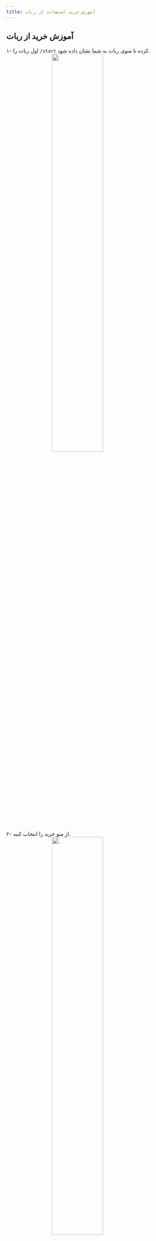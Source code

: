 ```yaml
---
title: آموزش خرید استفاده از ربات
---
```


## آموزش خرید از ربات

۱- اول ربات را ```/start``` کرده تا منوی ربات به شما نشان داده شود. 
<img src="https://github.com/VPNHELP/vpnhelp.github.io/assets/129318294/47e6d238-6cc3-49e9-895f-dd6fadf567aa"
     style="display:block;float:none;margin-left:auto;margin-right:auto;width:52%">
<br>

۲- از منو خرید را انتخاب کنید.
<img src="https://github.com/VPNHELP/vpnhelp.github.io/assets/129318294/cf3d7919-8e15-46db-90b7-d5bfe215901b"
     style="display:block;float:none;margin-left:auto;margin-right:auto;width:52%">
<br>

۳- از بین نوع بسته‌ها یکی را انتخاب کنید.
<img src="https://github.com/VPNHELP/vpnhelp.github.io/assets/129318294/b573f5a5-3caa-4327-bbfc-9e71b3eb8410"
     style="display:block;float:none;margin-left:auto;margin-right:auto;width:52%">
<br>

۴- مدت زمان سرویس خود را انتخاب کنید.
<img src="https://github.com/VPNHELP/vpnhelp.github.io/assets/129318294/19e8df77-bb0d-4a30-b8c7-4fa1dcbfea2f"
     style="display:block;float:none;margin-left:auto;margin-right:auto;width:52%">
<br>

۵- سپس از بسته‌ها یکی را انتخاب کنید.
<img src="https://github.com/VPNHELP/vpnhelp.github.io/assets/129318294/57976751-0843-4a2b-bb0b-2f8b469d4c16"
     style="display:block;float:none;margin-left:auto;margin-right:auto;width:52%">
<br>

۶- اطلاعات بسته را بررسی کنید و سپس خرید را انتخاب کنید.
<img src="https://github.com/VPNHELP/vpnhelp.github.io/assets/129318294/4329428e-d16c-4ce1-a7e9-607f618c8be6"
     style="display:block;float:none;margin-left:auto;margin-right:auto;width:52%">
<br>

۷- در این مرحله‌ روش پرداخت خود را انتخاب کنید. (مثلا در اینجا، کارت به کارت را انتخاب می‌کنم.)
<img src="https://github.com/VPNHELP/vpnhelp.github.io/assets/129318294/8ad5e560-3095-4656-91e5-f413f8db0061"
     style="display:block;float:none;margin-left:auto;margin-right:auto;width:52%">
<br>

۸- در این مرحله اطلاعات کارت به شما ارسال می‌شه، از شما خواسته می‌شود رسید را به ربات ارسال کنید.

<img src="https://github.com/VPNHELP/vpnhelp.github.io/assets/129318294/de8c92e6-05a8-4af0-9229-968dc7d55482"
     style="display:block;float:none;margin-left:auto;margin-right:auto;width:52%">
<br>

::: warning ⚠️ توجه کنید: 

۱- رسید را حتما به صورت عکس به ربات ارسال کنید.

۲- اگر رسید رو به صورت صحیح و با موفقیت ارسال کرده باشید پیغام زیر برای شما ارسال می‌شود:

<img src="https://github.com/VPNHELP/vpnhelp.github.io/assets/129318294/2bfe32e4-8142-4ea1-a524-1cd21c71337e"
     style="display:block;float:none;margin-left:auto;margin-right:auto;width:52%">
<br>

:::

۹۰ اگر پیام
```
عکس فیش پرداختی شما دریافت شد. پس از بررسی پرداخت شما سرویس فعال خواهد شد.
```
را دریافت کردید، رسید شما با موفقیت ارسال شده.
در اسرع وقت سرویس شما فعال شده و ارسال می‌شود.


## آموزش دریافت همه‌ی سرویس‌های فعال

۱- در منوی ربات روی گزینه‌ی مدیریت سرویس کلیک کنید.
<img src="https://github.com/VPNHELP/vpnhelp.github.io/assets/129318294/9719e9f0-33de-4032-b1b5-6d7f392ae22a"
     style="display:block;float:none;margin-left:auto;margin-right:auto;width:52%">
<br>
۲- ربات تمامی اشتراک‌های فعال شما را برایتان ارسال می‌کند.
<img src="https://github.com/VPNHELP/vpnhelp.github.io/assets/129318294/10bd890f-6e80-4781-b66a-3a02d3517900"
     style="display:block;float:none;margin-left:auto;margin-right:auto;width:52%">
<br>
::: tip ✅ نکته
با استفاده از گزینه‌های هر سرویس می‌توانید سرویس خود را تمدید کنید یا لینک سرویس را عوض کنید.
:::

## آموزش تمدید سرویس

۱- در منوی ربات روی گزینه‌ی مدیریت سرویس کلیک کنید.
<img src="https://github.com/VPNHELP/vpnhelp.github.io/assets/129318294/9719e9f0-33de-4032-b1b5-6d7f392ae22a"
     style="display:block;float:none;margin-left:auto;margin-right:auto;width:52%">
<br>
۲- ربات تمامی اشتراک‌های فعال شما را برایتان ارسال می‌کند.
<img src="https://github.com/VPNHELP/vpnhelp.github.io/assets/129318294/10bd890f-6e80-4781-b66a-3a02d3517900"
     style="display:block;float:none;margin-left:auto;margin-right:auto;width:52%">
<br>
۳- با کلیک روی دکمه‌ی 🔄 تمدید سرویس، برای هر سرویس می‌توانید آن را تمدید کنید.

## آموزش تغییر لینک سرویس


۱- در منوی ربات روی گزینه‌ی مدیریت سرویس کلیک کنید.
<img src="https://github.com/VPNHELP/vpnhelp.github.io/assets/129318294/9719e9f0-33de-4032-b1b5-6d7f392ae22a"
     style="display:block;float:none;margin-left:auto;margin-right:auto;width:52%">
<br>
۲- ربات تمامی اشتراک‌های فعال شما را برایتان ارسال می‌کند.
<img src="https://github.com/VPNHELP/vpnhelp.github.io/assets/129318294/10bd890f-6e80-4781-b66a-3a02d3517900"
     style="display:block;float:none;margin-left:auto;margin-right:auto;width:52%">
<br>
۳- با کلیک روی دکمه‌ی 🔐 تغییر لینک سرویس، می‌توانید لینک هر سرویس را تغییر دهید.









